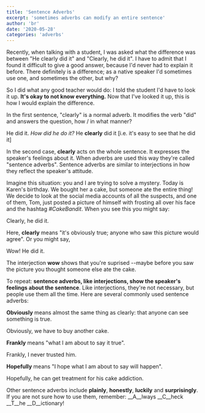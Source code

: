 ```yaml
---
title: 'Sentence Adverbs'
excerpt: 'sometimes adverbs can modify an entire sentence'
author: 'br'
date: '2020-05-28'
categories: 'adverbs'
---
```


Recently, when talking with a student, I was asked what the difference 
was between "He clearly did it" and "Clearly, he did it". I have to admit 
that I found it difficult to give a good answer, because I'd never 
had to explain it before. There definitely is a difference; as a native speaker 
I'd sometimes use one, and sometimes the other, but why?

So I did what any good teacher would do: I told the student I'd have to look it up. 
__It's okay to not know everything.__ Now that I've looked it up, this is how I would 
explain the difference. 

In the first sentence, "clearly" is a normal adverb. 
It modifies the verb "did" and answers the question, how / in what manner? 

He did it. _How did he do it?_ He __clearly__ did it [i.e. it's easy to see that he did it]

In the second case, __clearly__ acts on the whole sentence. It expresses the speaker's 
feelings about it. When adverbs are used this way they're called "sentence adverbs".
Sentence adverbs are similar to interjections in how they reflect the speaker's attitude.

Imagine this situation: you and I are trying to solve a mystery. Today is Karen's 
birthday. We bought her a cake, but someone ate the entire thing! We decide to look 
at the social media accounts of all the suspects, and one of them, Tom, 
just posted a picture of himself with frosting all over his face and the hashtag 
_#CakeBandit_. When you see this you might say:

<p class="example"><span class="sAdv">Clearly</span>, <span class="sPron">he</span> <span class="sVerb">did</span> <span class="sPron">it</span>.</p>

Here, __clearly__ means "it's obviously true; anyone who saw this picture would agree". 
Or you might say,

<p class="example"><span class="sAdv">Wow</span>! <span class="sPron">He</span> <span class="sVerb">did</span> <span class="sPron">it</span>.</p>

The interjection __wow__ shows that you're suprised --maybe before 
you saw the picture you thought someone else ate the cake. 

To repeat: __sentence adverbs, like interjections, show the speaker's feelings 
about the sentence__. Like interjections, they're not necessary, but people use 
them all the time. Here are several commonly used sentence adverbs:

__Obviously__ means almost the same thing as clearly: that anyone can see something is true.

<p class="example"><span class="sAdv">Obviously</span>, <span class="sPron">we</span> <span class="sVerb">have to buy</span> <span class="sAdj">another</span> <span class="sNoun">cake</span>.</p>

__Frankly__ means "what I am about to say it true".

<p class="example"><span class="sAdv">Frankly</span>, <span class="sPron">I</span> <span class="sAdv">never</span> <span class="sVerb">trusted</span> <span class="sPron">him</span>.</p>

__Hopefully__ means "I hope what I am about to say will happen".

<p class="example"><span class="sAdv">Hopefully</span>, <span class="sPron">he</span> <span class="sVerb">can get</span> <span class="sNoun">treatment</span> <span class="sPrep">for</span> <span class="sAdj">his</span> <span class="sNoun">cake addiction</span>.</p>

Other sentence adverbs include __plainly__, __honestly__, __luckily__ and __surprisingly__. 
If you are not sure how to use them, remember: __A__lways __C__heck __T__he __D__ictionary!